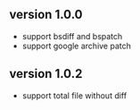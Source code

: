 version 1.0.0
-------------

 - support bsdiff and bspatch
 - support google archive patch

 
version 1.0.2
-------------

 - support total file without diff